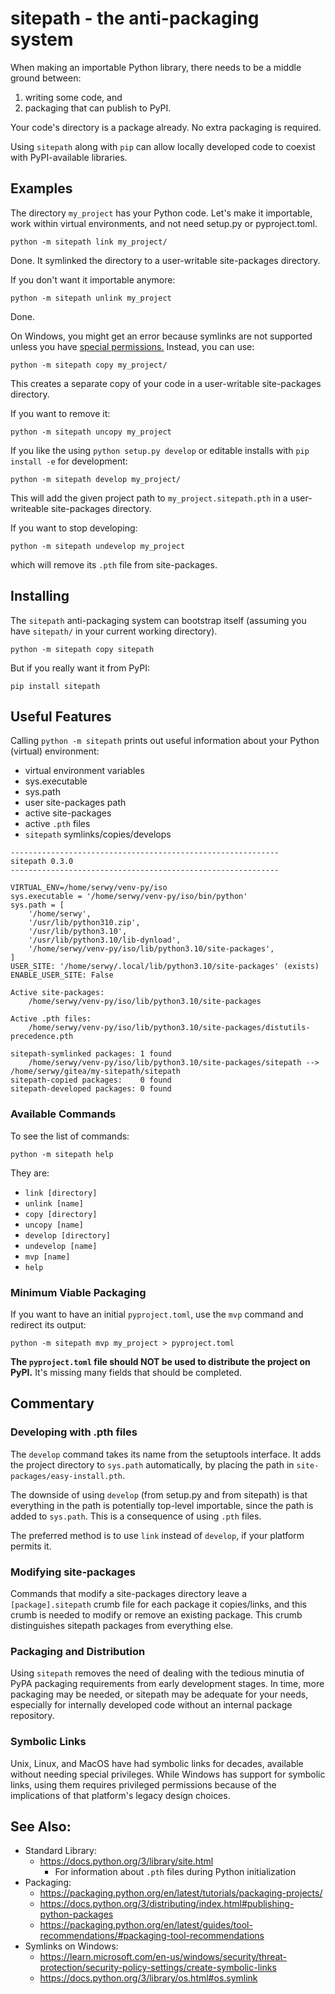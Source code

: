 # sitepath - the anti-packaging system

When making an importable Python library, there needs to be a middle ground between:

1. writing some code, and
2. packaging that can publish to PyPI.

Your code's directory is a package already. No extra packaging is required.

Using `sitepath` along with `pip` can allow locally developed code to coexist with PyPI-available libraries.

## Examples

The directory `my_project` has your Python code. Let's make it importable, work within virtual environments, and not need setup.py or pyproject.toml.

    python -m sitepath link my_project/

Done. It symlinked the directory to a user-writable site-packages directory.

If you don't want it importable anymore:

    python -m sitepath unlink my_project

Done.

On Windows, you might get an error because symlinks are not supported unless you have [special permissions.](https://docs.python.org/3/library/os.html#os.symlink)  Instead, you can use:

    python -m sitepath copy my_project/

This creates a separate copy of your code in a user-writable site-packages directory.

If you want to remove it:

    python -m sitepath uncopy my_project

If you like the using `python setup.py develop` or editable installs with `pip install -e` for development:

    python -m sitepath develop my_project/

This will add the given project path to `my_project.sitepath.pth` in a user-writeable site-packages directory.

If you want to stop developing:

    python -m sitepath undevelop my_project

which will remove its `.pth` file from site-packages.


## Installing

The `sitepath` anti-packaging system can bootstrap itself (assuming you have `sitepath/` in your current working directory).

    python -m sitepath copy sitepath

But if you really want it from PyPI:

    pip install sitepath


## Useful Features

Calling `python -m sitepath` prints out useful information about your Python (virtual) environment:

- virtual environment variables
- sys.executable
- sys.path
- user site-packages path
- active site-packages
- active `.pth` files
- `sitepath` symlinks/copies/develops

```
------------------------------------------------------------
sitepath 0.3.0
------------------------------------------------------------

VIRTUAL_ENV=/home/serwy/venv-py/iso
sys.executable = '/home/serwy/venv-py/iso/bin/python'
sys.path = [
    '/home/serwy',
    '/usr/lib/python310.zip',
    '/usr/lib/python3.10',
    '/usr/lib/python3.10/lib-dynload',
    '/home/serwy/venv-py/iso/lib/python3.10/site-packages',
]
USER_SITE: '/home/serwy/.local/lib/python3.10/site-packages' (exists)
ENABLE_USER_SITE: False

Active site-packages:
    /home/serwy/venv-py/iso/lib/python3.10/site-packages

Active .pth files:
    /home/serwy/venv-py/iso/lib/python3.10/site-packages/distutils-precedence.pth

sitepath-symlinked packages: 1 found
    /home/serwy/venv-py/iso/lib/python3.10/site-packages/sitepath --> /home/serwy/gitea/my-sitepath/sitepath
sitepath-copied packages:    0 found
sitepath-developed packages: 0 found

```

### Available Commands

To see the list of commands:

    python -m sitepath help

They are:
- `link [directory]`
- `unlink [name]`
- `copy [directory]`
- `uncopy [name]`
- `develop [directory]`
- `undevelop [name]`
- `mvp [name]`
- `help`

### Minimum Viable Packaging

If you want to have an initial `pyproject.toml`, use the `mvp` command and redirect
its output:

    python -m sitepath mvp my_project > pyproject.toml

__The `pyproject.toml` file should NOT be used to distribute the project on PyPI.__ It's missing many fields that should be completed.

## Commentary

### Developing with .pth files
The `develop` command takes its name from the setuptools interface.
It adds the project directory to `sys.path` automatically, by
placing the path in `site-packages/easy-install.pth`.

The downside of using `develop` (from setup.py and from sitepath) is that everything in the path is potentially top-level importable, since the path is added to `sys.path`. This is a consequence of using `.pth` files.

The preferred method is to use `link` instead of `develop`, if your platform permits it.

### Modifying site-packages

Commands that modify a site-packages directory leave a `[package].sitepath` crumb file for each package it copies/links, and this crumb is needed to modify or remove an existing package. This crumb distinguishes sitepath packages from everything else.

### Packaging and Distribution

Using `sitepath` removes the need of dealing with the tedious minutia of PyPA packaging requirements from early development stages. In time, more packaging may be needed, or sitepath may be adequate for your needs, especially for internally developed code without an internal package repository.

### Symbolic Links

Unix, Linux, and MacOS have had symbolic links for decades, available without needing special privileges. While Windows has support for symbolic links, using them requires privileged permissions because of the implications of that platform's legacy design choices.

## See Also:
- Standard Library:
    - https://docs.python.org/3/library/site.html
        - For information about `.pth` files during Python initialization
- Packaging:
    - https://packaging.python.org/en/latest/tutorials/packaging-projects/
    - https://docs.python.org/3/distributing/index.html#publishing-python-packages
    - https://packaging.python.org/en/latest/guides/tool-recommendations/#packaging-tool-recommendations
- Symlinks on Windows:
    - https://learn.microsoft.com/en-us/windows/security/threat-protection/security-policy-settings/create-symbolic-links
    - https://docs.python.org/3/library/os.html#os.symlink
